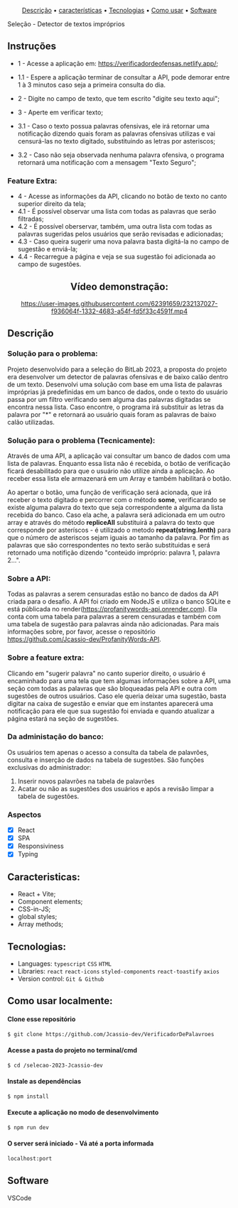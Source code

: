 <p align="center">
 <a href="#Description">Descrição</a> •
 <a href="#Features">características</a> • 
 <a href="#Technologies">Tecnologias</a> •
 <a href="#How to use">Como usar</a> •
 <a href="#Software">Software</a> 
</p>

Seleção - Detector de textos impróprios

## Instruções
- 1 - Acesse a aplicação em: https://verificadordeofensas.netlify.app/;
- 1.1 - Espere a aplicação terminar de consultar a API, pode demorar entre 1 à 3 minutos caso seja a primeira consulta do dia.
- 2 - Digite no campo de texto, que tem escrito "digite seu texto aqui";
- 3 - Aperte em verificar texto;

- 3.1 - Caso o texto possua palavras ofensivas, ele irá retornar uma notificação dizendo quais foram as palavras ofensivas utilizas e vai censurá-las no texto digitado, substituindo as letras por asteriscos;
- 3.2 - Caso não seja observada nenhuma palavra ofensiva, o programa retornará uma notificação com a mensagem "Texto Seguro";

### Feature Extra: 
- 4 - Acesse as informações da API, clicando no botão de texto no canto superior direito da tela;
- 4.1 - É possível observar uma lista com todas as palavras que serão filtradas;
- 4.2 - É possível oberservar, também, uma outra lista com todas as palavras sugeridas pelos usuários que serão revisadas e adicionadas;
- 4.3 - Caso queira sugerir uma nova palavra basta digitá-la no campo de sugestão e enviá-la;
- 4.4 - Recarregue a página e veja se sua sugestão foi adicionada ao campo de sugestões.

<div align="center">

## Vídeo demonstração:

https://user-images.githubusercontent.com/62391659/232137027-f936064f-1332-4683-a54f-fd5f33c4591f.mp4


</div>
<div id="Description">

## Descrição

### Solução para o problema: 
Projeto desenvolvido para a seleção do BitLab 2023, a proposta do projeto era desenvolver um detector de palavras ofensivas e de baixo calão dentro de um texto. Desenvolvi uma solução com base em uma lista de palavras impróprias já predefinidas em um banco de dados, onde o texto do usuário passa por um filtro verificando sem alguma das palavras digitadas se encontra nessa lista. Caso encontre, o programa irá substituir as letras da palavra por "*" e retornará ao usuário quais foram as palavras de baixo calão utilizadas.

### Solução para o problema (Tecnicamente):

Através de uma API, a aplicação vai consultar um banco de dados com uma lista de palavras. Enquanto essa lista não é recebida, o botão de verificação ficará desabilitado para que o usuário não utilize ainda a aplicação. Ao receber essa lista ele armazenará em um Array e também habilitará o botão.

Ao apertar o botão, uma função de verificação será acionada, que irá receber o texto digitado e percorrer com o método __some__, verificarando se existe alguma palavra do texto que seja correspondente a alguma da lista recebida do banco. Caso ela ache, a palavra será adicionada em um outro array e através do método __repliceAll__  substituirá a palavra do texto que corresponde por asteríscos - é utilizado o metodo __repeat(string.lenth)__ para que o número de asteriscos sejam iguais ao tamanho da palavra. Por fim as palavras que são correspondentes no texto serão substituidas e será retornado uma notifição dizendo "conteúdo impróprio: palavra 1, palavra 2...".

### Sobre a API:
Todas as palavras a serem censuradas estão no banco de dados da API criada para o desafio. A API foi criado em NodeJS e utiliza o banco SQLite e está públicada no render(https://profanitywords-api.onrender.com). Ela conta com uma tabela para palavras a serem censuradas e também com uma tabela de sugestão para palavras ainda não adicionadas. Para mais informações sobre, por favor, acesse o repositório https://github.com/Jcassio-dev/ProfanityWords-API.

### Sobre a feature extra: 
Clicando em "sugerir palavra" no canto superior direito, o usuário é encaminhado para uma tela que tem algumas informações sobre a API, uma seção com todas as palavras que são bloqueadas pela API e outra com sugestões de outros usuários. Caso ele queria deixar uma sugestão, basta digitar na caixa de sugestão e enviar que em instantes aparecerá uma notificação para ele que sua sugestão foi enviada e quando atualizar a página estará na seção de sugestões.

### Da administação do banco:
Os usuários tem apenas o acesso a consulta da tabela de palavrões, consulta e inserção de dados na tabela de sugestões. São funções exclusivas do administrador:
1. Inserir novos palavrões na tabela de palavrões
2. Acatar ou não as sugestões dos usuários e após a revisão limpar a tabela de sugestões.
</div> 
<div id="Features">

### Aspectos

- [x] React
- [x] SPA
- [x] Responsiviness
- [x] Typing

</div>
<div id="Characteristics">

## Caracteristicas:
- React + Vite;
- Component elements;
- CSS-in-JS;
- global styles;
- Array methods;

</div>
<div id="Technologies">

## Tecnologias:

- Languages: `typescript` `CSS` `HTML`
- Libraries: `react` `react-icons` `styled-components` `react-toastify` `axios`
- Version control: `Git & Github`

</div>
<div id="How to use">

## Como usar localmente:

#### Clone esse repositório

```bash
$ git clone https://github.com/Jcassio-dev/VerificadorDePalavroes
```

#### Acesse a pasta do projeto no terminal/cmd

```bash
$ cd /selecao-2023-Jcassio-dev
```

#### Instale as dependências

```bash
$ npm install
```

#### Execute a aplicação no modo de desenvolvimento

```bash
$ npm run dev
```
#### O server será iniciado - Vá até a porta informada
```bash
localhost:port
```
</div>
<div id="Software">

## Software

VSCode
</div>
